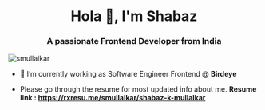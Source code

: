 <h1 align="center">Hola 👋, I'm Shabaz</h1>
<h3 align="center">A passionate Frontend Developer from India</h3>

<p align="left"> <img src="https://komarev.com/ghpvc/?username=smullalkar" alt="smullalkar" /> </p>

- 🔭 I’m currently working as Software Engineer Frontend @ **Birdeye**

- Please go through the resume for most updated info about me.
**Resume link : https://rxresu.me/smullalkar/shabaz-k-mullalkar**
